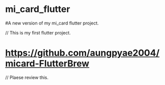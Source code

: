 # mi_card_flutter

#A new version of my mi_card flutter project.

  // This is my first flutter project.
# https://github.com/aungpyae2004/micard-FlutterBrew
  // Plaese review this.
